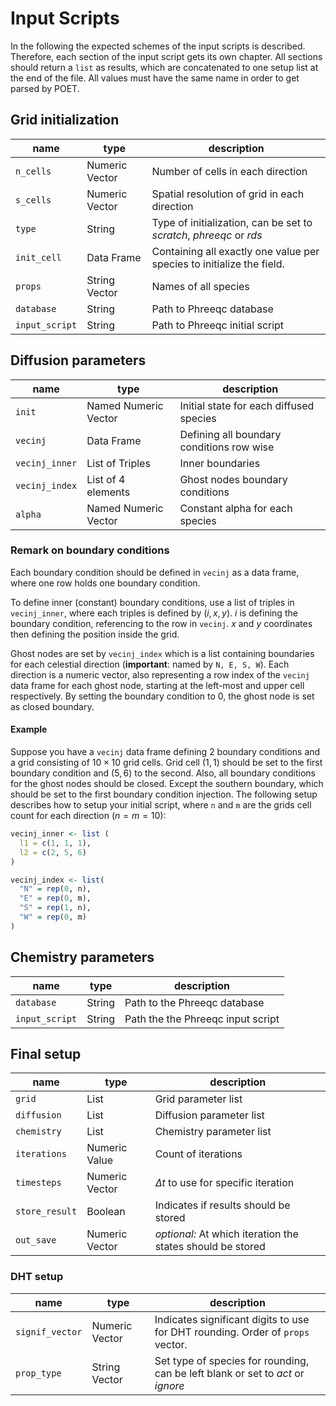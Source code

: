 # Input Scripts

In the following the expected schemes of the input scripts is described.
Therefore, each section of the input script gets its own chapter. All sections
should return a `list` as results, which are concatenated to one setup list at
the end of the file. All values must have the same name in order to get parsed
by POET.

## Grid initialization

| name           | type           | description                                                           |
|----------------|----------------|-----------------------------------------------------------------------|
| `n_cells`      | Numeric Vector | Number of cells in each direction                                     |
| `s_cells`      | Numeric Vector | Spatial resolution of grid in each direction                          |
| `type`         | String         | Type of initialization, can be set to *scratch*, *phreeqc* or *rds*   |
| `init_cell`    | Data Frame     | Containing all exactly one value per species to initialize the field. |
| `props`        | String Vector  | Names of all species                                                  |
| `database`     | String         | Path to Phreeqc database                                              |
| `input_script` | String         | Path to Phreeqc initial script                                        |

## Diffusion parameters

| name           | type                 | description                               |
|----------------|----------------------|-------------------------------------------|
| `init`         | Named Numeric Vector | Initial state for each diffused species   |
| `vecinj`       | Data Frame           | Defining all boundary conditions row wise |
| `vecinj_inner` | List of Triples      | Inner boundaries                          |
| `vecinj_index` | List of 4 elements   | Ghost nodes boundary conditions           |
| `alpha`        | Named Numeric Vector | Constant alpha for each species           |

### Remark on boundary conditions

Each boundary condition should be defined in `vecinj` as a data frame, where one
row holds one boundary condition.

To define inner (constant) boundary conditions, use a list of triples in
`vecinj_inner`, where each triples is defined by $(i,x,y)$. $i$ is defining the
boundary condition, referencing to the row in `vecinj`. $x$ and $y$ coordinates
then defining the position inside the grid. 

Ghost nodes are set by `vecinj_index` which is a list containing boundaries for
each celestial direction (**important**: named by `N, E, S, W`). Each direction
is a numeric vector, also representing a row index of the `vecinj` data frame
for each ghost node, starting at the left-most and upper cell respectively. By
setting the boundary condition to $0$, the ghost node is set as closed boundary.

#### Example

Suppose you have a `vecinj` data frame defining 2 boundary conditions and a grid
consisting of $10 \times 10$ grid cells. Grid cell $(1,1)$ should be set to the
first boundary condition and $(5,6)$ to the second. Also, all boundary
conditions for the ghost nodes should be closed. Except the southern boundary,
which should be set to the first boundary condition injection. The following
setup describes how to setup your initial script, where `n` and `m` are the
grids cell count for each direction ($n = m = 10$):

```R
vecinj_inner <- list (
  l1 = c(1, 1, 1),
  l2 = c(2, 5, 6)
)

vecinj_index <- list(
  "N" = rep(0, n),
  "E" = rep(0, m),
  "S" = rep(1, n),
  "W" = rep(0, m)
)
```

## Chemistry parameters

| name           | type   | description                       |
|----------------|--------|-----------------------------------|
| `database`     | String | Path to the Phreeqc database      |
| `input_script` | String | Path the the Phreeqc input script |

## Final setup

| name           | type           | description                                                |
|----------------|----------------|------------------------------------------------------------|
| `grid`         | List           | Grid parameter list                                        |
| `diffusion`    | List           | Diffusion parameter list                                   |
| `chemistry`    | List           | Chemistry parameter list                                   |
| `iterations`   | Numeric Value  | Count of iterations                                        |
| `timesteps`    | Numeric Vector | $\Delta t$ to use for specific iteration                   |
| `store_result` | Boolean        | Indicates if results should be stored                      |
| `out_save`     | Numeric Vector | *optional:* At which iteration the states should be stored |

### DHT setup

| name            | type           | description                                                                     |
|-----------------|----------------|---------------------------------------------------------------------------------|
| `signif_vector` | Numeric Vector | Indicates significant digits to use for DHT rounding. Order of `props` vector.  |
| `prop_type`     | String Vector  | Set type of species for rounding, can be left blank or set to *act* or *ignore* |
